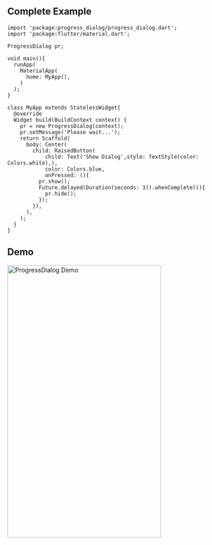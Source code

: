 ## Complete Example
```
import 'package:progress_dialog/progress_dialog.dart';
import 'package:flutter/material.dart';

ProgressDialog pr;

void main(){
  runApp(
    MaterialApp(
      home: MyApp(),
    )
  );
}

class MyApp extends StatelessWidget{
  @override
  Widget build(BuildContext context) {
    pr = new ProgressDialog(context);
    pr.setMessage('Please wait...');
    return Scaffold(
      body: Center(
        child: RaisedButton(
            child: Text('Show Dialog',style: TextStyle(color: Colors.white),),
            color: Colors.blue,
            onPressed: (){
          pr.show();
          Future.delayed(Duration(seconds: 3)).whenComplete((){
            pr.hide();
          });
        }),
      ),
    );
  }
}
```
## Demo
<img src="https://raw.githubusercontent.com/fayaz07/progress_dialog/master/progress.gif" width="350" height="620" alt="ProgressDialog Demo" />
